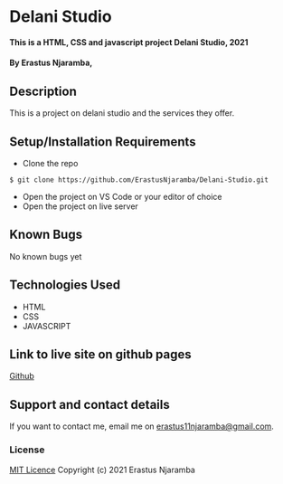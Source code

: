 # Delani Studio
#### This is a HTML, CSS and javascript project Delani Studio, 2021
#### By Erastus Njaramba,
## Description
This is a project on delani studio and the services they offer.
## Setup/Installation Requirements
* Clone the repo
```
$ git clone https://github.com/ErastusNjaramba/Delani-Studio.git
```
* Open  the project on VS Code or your editor of choice
* Open the project on live server
## Known Bugs
No known bugs yet
## Technologies Used
* HTML
* CSS
* JAVASCRIPT
## Link to live site on github pages
[Github](https://erastusnjaramba.github.io/Delani-Studio/) 

## Support and contact details
If you want to contact me, email me on erastus11njaramba@gmail.com.
### License
[MIT Licence](Licence)
Copyright (c) 2021 Erastus Njaramba
